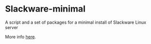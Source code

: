 # Slackware-minimal
A script and a set of packages for a minimal install of Slackware Linux server

More info [here](https://www.sagredo.eu/other-contents-186/converting-a-linux-installation-to-a-slackware-one-in-an-ovhcloud-server-322.html).
